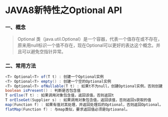 # JAVA8新特性之Optional API

### 一、概念

> Optional<T>  类（java.util.Optional）是一个容器，代表一个值存在或不存在，原来用null标识一个值不存在，现在Optional可以更好的表达这个概念。并且可以避免空指针异常。

### 二、常用方法

```java
<T> Optional<T> of(T t) : 创建一个Optional实例
<T> Optional<T> empty() : 创建一个空的Optional实例
<T> Optional<T> ofNullable(T t) : 如果t不为null，创建Optional实例，否则创建空实例
boolean isPresent() : 判断是否包含值
T orElse(T t) : 如果调用对象包含值，返回该值，否则返回t
T orElseGet(Supplier s) : 如果调用对象包含值，返回该值，否则返回s获取的值
map(Function f) : 如果有值对其处理，并返回处理后的Optional，否则返回Optional。empty（）
flatMap(Function f) : 与map类似，要求返回值必须是Optioanal。
```

